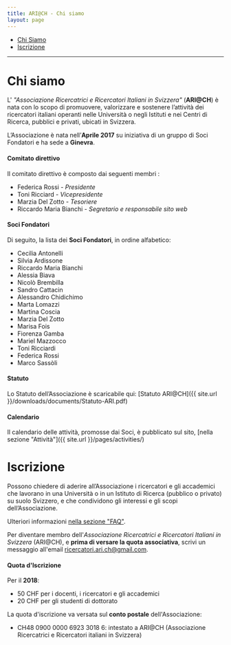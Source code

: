 ```yaml
---
title: ARI@CH - Chi siamo
layout: page
---
```


- [Chi Siamo](#chi-siamo)
- [Iscrizione](#iscrizione)

---

# Chi siamo

L' _"Associazione Ricercatrici e Ricercatori Italiani in Svizzera"_ (**ARI@CH**) è nata con lo scopo di promuovere, valorizzare e sostenere l’attività dei ricercatori italiani operanti nelle Università o negli Istituti e nei Centri di Ricerca, pubblici e privati, ubicati in Svizzera.

L’Associazione è nata nell’**Aprile 2017** su iniziativa di un gruppo di Soci Fondatori e ha sede a **Ginevra**.

#### Comitato direttivo

Il comitato direttivo è composto dai seguenti membri :

- Federica Rossi - _Presidente_
- Toni Ricciard - _Vicepresidente_
- Marzia Del Zotto - _Tesoriere_
- Riccardo Maria Bianchi - _Segretario e responsabile sito web_

#### Soci Fondatori

Di seguito, la lista dei **Soci Fondatori**, in ordine alfabetico:

- Cecilia Antonelli
- Silvia Ardissone
- Riccardo Maria Bianchi
- Alessia Biava
- Nicolò Brembilla
- Sandro Cattacin
- Alessandro Chidichimo
- Marta Lomazzi
- Martina Coscia
- Marzia Del Zotto
- Marisa Fois
- Fiorenza Gamba
- Mariel Mazzocco
- Toni Ricciardi
- Federica Rossi
- Marco Sassòli


#### Statuto

Lo Statuto dell’Associazione è scaricabile qui: [Statuto ARI@CH]({{ site.url }}/downloads/documents/Statuto-ARI.pdf)

#### Calendario

Il calendario delle attività, promosse dai Soci, è pubblicato sul sito, [nella sezione "Attività"]({{ site.url }}/pages/activities/)

# Iscrizione

Possono chiedere di aderire all’Associazione i ricercatori e gli accademici che lavorano in una Università o in un Istituto di Ricerca (pubblico o privato) su suolo Svizzero, e che condividono gli interessi e gli scopi dell’Associazione.  

Ulteriori informazioni [nella sezione "FAQ"](/pages/faq/#chi-puo-iscriversi-all-associazione).

Per diventare membro dell'*Associazione Ricercatrici e Ricercatori Italiani in Svizzera* (ARI@CH), e **prima di versare la quota associativa**, scrivi un messaggio all'email [ricercatori.ari.ch@gmail.com](mailto:ricercatori.ari.ch@gmail.com).

#### Quota d'Iscrizione

Per il **2018**:
- 50 CHF per i docenti, i ricercatori e gli accademici
- 20 CHF per gli studenti di dottorato

La quota d'iscrizione va versata sul **conto postale** dell'Associazione:

- CH48 0900 0000 6923 3018 6: intestato a ARI@CH (Associazione Ricercatrici e Ricercatori italiani in Svizzera)
